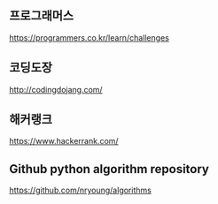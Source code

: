 ## 프로그래머스
https://programmers.co.kr/learn/challenges

## 코딩도장
http://codingdojang.com/

## 해커랭크
https://www.hackerrank.com/

## Github python algorithm repository
https://github.com/nryoung/algorithms
